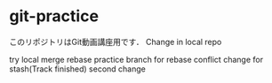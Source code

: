 # git-practice
このリポジトリはGit動画講座用です．
Change in local repo

try local merge 
rebase practice branch for rebase conflict
change for stash(Track finished)
second change
